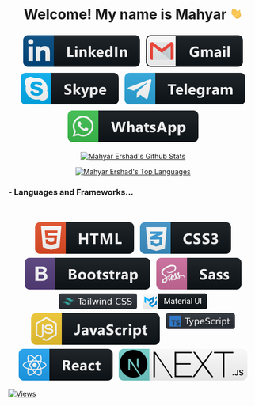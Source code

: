 <div align="center">
   <h1>Welcome! My name is Mahyar  <img src="./icons/handwave.gif" width="25px"> </h1>
   
   
</div>
<p align='center'>
<a target="_blank" href="https://www.linkedin.com/in/mahyar-ershad-52ba9a239/"><img src="./icons/linkedin.svg" alt="linkedin" style="vertical-align:top; margin:6px 4px"></a>
<a target="_blank" href="mailto:mahyar.ershad92@gmail.com"><img src="./icons/gmail.svg" alt="Telegram" style="vertical-align:top; margin:6px 4px"></a>
<a target="_blank" href="https://join.skype.com/invite/B6BIyuVSgp4i"><img src="./icons/skype.svg" alt="Skype" style="vertical-align:top; margin:6px 4px"></a>
<a target="_blank" href="https://t.me/mahyarErshad"><img src="./icons/telegram.svg" alt="Telegram" style="vertical-align:top; margin:6px 4px"></a>
<a target="_blank" href="https://api.whatsapp.com/send/?phone=989120343545&text&type=phone_number&app_absent=0"><img src="./icons/whatsapp.svg" alt="Telegram" style="vertical-align:top; margin:6px 4px"></a>
 </p>
 <p align='center'>
 <a href="https://github.com/mahyarErshad/"><img alt="Mahyar Ershad's Github Stats" src="https://github-readme-stats.vercel.app/api?username=mahyarErshad&count_private=true&show_icons=true&theme=buefy&include_all_commits=true"  height="200px"/></a> 
 </p>
  <p align='center'>
 <a href="https://github.com/mahyarErshad/"><img alt="Mahyar Ershad's Top Languages" src="https://github-readme-stats.vercel.app/api/top-langs/?username=mahyarErshad&langs_count=10&layout=compact" height="200px" /></a>
 </p>  

  
  ### - Languages and Frameworks...
  <br />  
  <p align="center">
   <img src="./icons/html.svg" alt="html" style="vertical-align:top; margin:4px">
   <img src="./icons/css3.svg" alt="CSS" style="vertical-align:top; margin:4px">
   <img src="./icons/bootstrap.svg" alt="Bootstrap" style="vertical-align:top; margin:4px">
   <img src="./icons/sass.svg" alt="SASS" style="vertical-align:top; margin:4px">
   <img src="./icons/tailwind.svg" alt="Tailwind" style="vertical-align:top; margin:4px; height: 32px">
   <img src="./icons/mui.svg" alt="MUI" style="vertical-align:top; margin:4px; height: 32px">
   <img src="./icons/js.svg" alt="JavaScript" style="vertical-align:top; margin:4px">
   <img src="./icons/ts.svg" alt="TypeScript" style="vertical-align:top; margin:4px; height: 32px">
   <img src="./icons/react.svg" alt="React" style="vertical-align:top; margin:4px">
   <img src="./icons/nextjs.svg" alt="Next.js" style="vertical-align:top; margin:4px">
   </p>  
   <a href="https://github.com/mahyarErshad/"><img alt="Views" src="https://komarev.com/ghpvc/?username=mahyarErshad&label=PROFILE+VIEWS"/></a>

